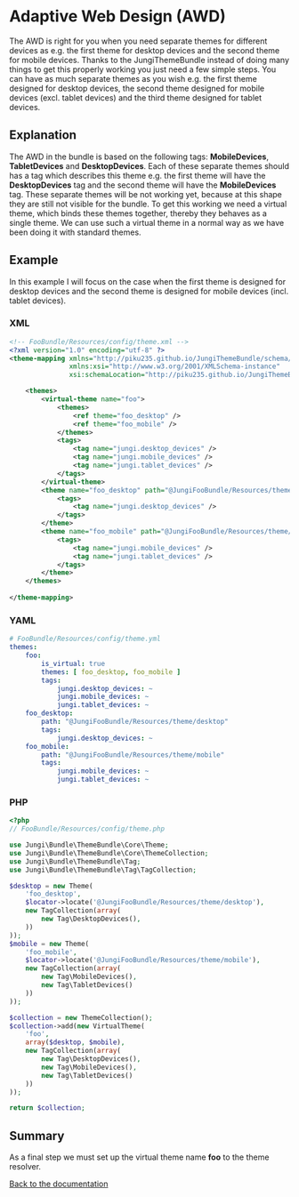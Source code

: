 Adaptive Web Design (AWD)
=========================

The AWD is right for you when you need separate themes for different devices as e.g. the first theme for desktop devices
and the second theme for mobile devices. Thanks to the JungiThemeBundle instead of doing many things to get this properly
working you just need a few simple steps. You can have as much separate themes as you wish e.g. the first theme designed
for desktop devices, the second theme designed for mobile devices (excl. tablet devices) and the third theme designed for
tablet devices.

Explanation
-----------

The AWD in the bundle is based on the following tags: **MobileDevices**, **TabletDevices** and **DesktopDevices**. Each of 
these separate themes should has a tag which describes this theme e.g. the first theme will have the **DesktopDevices** tag 
and the second theme will have the **MobileDevices** tag. These separate themes will be not working yet, because at this 
shape they are still not visible for the bundle. To get this working we need a virtual theme, which binds these themes
together, thereby they behaves as a single theme. We can use such a virtual theme in a normal way as we have been doing
it with standard themes.

Example
-------

In this example I will focus on the case when the first theme is designed for desktop devices and the second theme is
designed for mobile devices (incl. tablet devices).

### XML

```xml
<!-- FooBundle/Resources/config/theme.xml -->
<?xml version="1.0" encoding="utf-8" ?>
<theme-mapping xmlns="http://piku235.github.io/JungiThemeBundle/schema/theme-mapping"
               xmlns:xsi="http://www.w3.org/2001/XMLSchema-instance"
               xsi:schemaLocation="http://piku235.github.io/JungiThemeBundle/schema/theme-mapping https://raw.githubusercontent.com/piku235/JungiThemeBundle/master/Mapping/Loader/schema/theme-1.0.xsd">

    <themes>
        <virtual-theme name="foo">
            <themes>
                <ref theme="foo_desktop" />
                <ref theme="foo_mobile" />
            </themes>
            <tags>
                <tag name="jungi.desktop_devices" />
                <tag name="jungi.mobile_devices" />
                <tag name="jungi.tablet_devices" />
            </tags>
        </virtual-theme>
        <theme name="foo_desktop" path="@JungiFooBundle/Resources/theme/desktop">
            <tags>
                <tag name="jungi.desktop_devices" />
            </tags>
        </theme>
        <theme name="foo_mobile" path="@JungiFooBundle/Resources/theme/mobile">
            <tags>
                <tag name="jungi.mobile_devices" />
                <tag name="jungi.tablet_devices" />
            </tags>
        </theme>
    </themes>
    
</theme-mapping>
```

### YAML

```yml
# FooBundle/Resources/config/theme.yml
themes:
    foo:
        is_virtual: true
        themes: [ foo_desktop, foo_mobile ]
        tags:
            jungi.desktop_devices: ~
            jungi.mobile_devices: ~
            jungi.tablet_devices: ~
    foo_desktop:
        path: "@JungiFooBundle/Resources/theme/desktop"
        tags:
            jungi.desktop_devices: ~
    foo_mobile:
        path: "@JungiFooBundle/Resources/theme/mobile"
        tags:
            jungi.mobile_devices: ~
            jungi.tablet_devices: ~

```

### PHP

```php
<?php
// FooBundle/Resources/config/theme.php

use Jungi\Bundle\ThemeBundle\Core\Theme;
use Jungi\Bundle\ThemeBundle\Core\ThemeCollection;
use Jungi\Bundle\ThemeBundle\Tag;
use Jungi\Bundle\ThemeBundle\Tag\TagCollection;

$desktop = new Theme(
    'foo_desktop',
    $locator->locate('@JungiFooBundle/Resources/theme/desktop'),
    new TagCollection(array(
        new Tag\DesktopDevices(),
    ))
));
$mobile = new Theme(
    'foo_mobile',
    $locator->locate('@JungiFooBundle/Resources/theme/mobile'),
    new TagCollection(array(
        new Tag\MobileDevices(),
        new Tag\TabletDevices()
    ))
));

$collection = new ThemeCollection();
$collection->add(new VirtualTheme(
    'foo',
    array($desktop, $mobile),
    new TagCollection(array(
        new Tag\DesktopDevices(),
        new Tag\MobileDevices(),
        new Tag\TabletDevices()
    ))
));

return $collection;
```

Summary
-------

As a final step we must set up the virtual theme name **foo** to the theme resolver.

[Back to the documentation](https://github.com/piku235/JungiThemeBundle/blob/master/Resources/doc/index.md)
